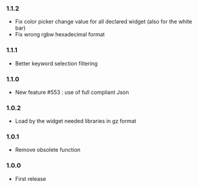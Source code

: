 ### 1.1.2
* Fix color picker change value for all declared widget (also for the white bar)
* Fix wrong rgbw hexadecimal format

### 1.1.1
* Better keyword selection filtering

### 1.1.0
* New feature #553 : use of full compliant Json

### 1.0.2
* Load by the widget needed libraries in gz format

### 1.0.1
* Remove obsolete function

### 1.0.0
* First release